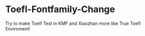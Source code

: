 # Toefl-Fontfamily-Change
Try to make Toefl Test in KMF and Xiaozhan more like True Toefl Enviroment!
